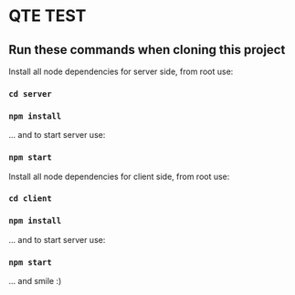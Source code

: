 # QTE TEST

## Run these commands when cloning this project

Install all node dependencies for server side, from root use:

### `cd server`

### `npm install`


... and to start server use:
### `npm start`

  
Install all node dependencies for client side, from root use:

### `cd client`

### `npm install`


... and to start server use:
### `npm start`


... and smile :)  


